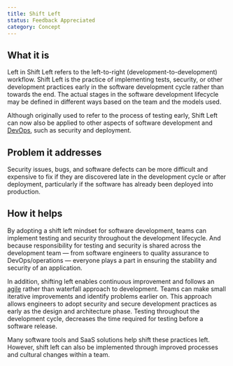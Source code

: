 ```yaml
---
title: Shift Left
status: Feedback Appreciated
category: Concept
---
```


## What it is
Left in Shift Left refers to the left-to-right (development-to-development) workflow. Shift Left is the practice of implementing tests, security, or other development practices early in the software development cycle rather than towards the end. The actual stages in the software development lifecycle may be defined in different ways based on the team and the models used.

Although originally used to refer to the process of testing early, Shift Left can now also be applied to other aspects of software development and [DevOps](https://glossary.cncf.io/devops/), such as security and deployment. 

## Problem it addresses
Security issues, bugs, and software defects can be more difficult and expensive to fix if they are discovered late in the development cycle or after deployment, particularly if the software has already been deployed into production. 

## How it helps
By adopting a shift left mindset for software development, teams can implement testing and security throughout the development lifecycle. And because responsibility for testing and security is shared across the development team — from software engineers to quality assurance to DevOps/operations — everyone plays a part in ensuring the stability and security of an application. 

In addition, shifting left enables continuous improvement and follows an [agile](https://glossary.cncf.io/agile_software_development/) rather than waterfall approach to development. Teams can make small iterative improvements and identify problems earlier on. This approach allows engineers to adopt security and secure development practices as early as the design and architecture phase. Testing throughout the development cycle, decreases the time required for testing before a software release. 

Many software tools and SaaS solutions help shift these practices left. However, shift left can also be implemented through improved processes and cultural changes within a team.
